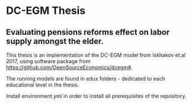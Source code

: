 # DC-EGM Thesis 
## Evaluating pensions reforms effect on labor supply amongst the elder.

This thesis is an implementation of the DC-EGM model from Iskhakov et.al 2017, using software package from https://github.com/OpenSourceEconomics/dcegm#. 

The running models are found in edux folders - dedicated to each educational level in the thesis. 

Install environment.yml in order to install all prerequisites of the repository.